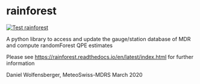# rainforest


[![Test rainforest](https://github.com/MeteoSwiss/rainforest/actions/workflows/test_rainforest_dev.yml/badge.svg)](https://github.com/MeteoSwiss/rainforest/actions/workflows/test_rainforest.yml)

A python library to access and update the gauge/station database of MDR and compute randomForest QPE estimates

Please see https://rainforest.readthedocs.io/en/latest/index.html  for further information

Daniel Wolfensberger, MeteoSwiss-MDRS
March 2020

